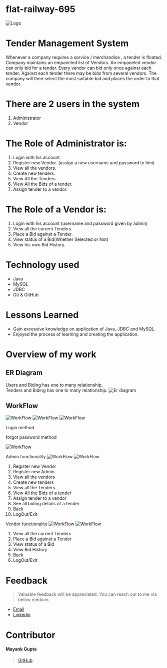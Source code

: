 # flat-railway-695

![Logo](https://github.com/mynkgupta22/flat-railway-695/blob/fc0d89f5e486b3a73fdd7079ab0d1afdbbdfb797/Tender_Management/ProjectDetails/images/Blue%20&%20Black%20Elegant%20Tender%20Aesthetic%20Beauty%20Salon%20Initials%20Font%20Logo.png)

# Tender Management System

Whenever a company requires a service / merchandise , a tender is floated. Company maintains an empaneled list of Vendors. An empaneled vendor can only bid for a tender. Every vendor can bid only once against each tender. Against each tender there may be bids from several vendors. The company will then select the most suitable bid and places the order to that vendor.

# There are 2 users in the system

1. Administrator
2. Vendor

# The Role of Administrator is:

1. Login with his account.
2. Register new Vendor. (assign a new username and password to him) 
3. View all the vendors.
4. Create new tenders.
5. View All the Tenders.
6. View All the Bids of a tender.
7. Assign tender to a vendor.

# The Role of a Vendor is:

1. Login with his account (username and password given by admin)
1. View all the current Tenders.
2. Place a Bid against a Tender.
3. View status of a Bid(Whether Selected or Not)
4. View his own Bid History.


# Technology used 

- Java
- MySQL
- JDBC
- Git & GitHub

# Lessons Learned

- Gain excessive knowledge on application of Java, JDBC and MySQL.
- Enjoyed the process of learning and creating the application.

# Overview of my work

## **ER Diagram**
Users and Biding has one to many relationship.<br>
Tenders and Biding has one to many relationship.
![Er diagram](https://github.com/mynkgupta22/flat-railway-695/blob/fc0d89f5e486b3a73fdd7079ab0d1afdbbdfb797/Tender_Management/ProjectDetails/images/E-R%20Diagram.jpg)

## WorkFlow
![WorkFlow](https://github.com/mynkgupta22/flat-railway-695/blob/fc0d89f5e486b3a73fdd7079ab0d1afdbbdfb797/Tender_Management/ProjectDetails/images/nXBidder-Page-1.jpg)
![WorkFlow](https://github.com/mynkgupta22/flat-railway-695/blob/fc0d89f5e486b3a73fdd7079ab0d1afdbbdfb797/Tender_Management/ProjectDetails/images/nXBidder-Page-2.jpg)
![WorkFlow](https://github.com/mynkgupta22/flat-railway-695/blob/fc0d89f5e486b3a73fdd7079ab0d1afdbbdfb797/Tender_Management/ProjectDetails/images/nXBidder-Page-3%20(1).jpg)

Login method

forgot password method

![WorkFlow](https://github.com/mynkgupta22/flat-railway-695/blob/b2990ec4d18f2492ce6b713c6857a294a87c07f8/Tender_Management/ProjectDetails/images/Screenshot%202022-11-14%20at%203.27.02%20PM.png)

Admin functionality
![WorkFlow](https://github.com/mynkgupta22/flat-railway-695/blob/b2990ec4d18f2492ce6b713c6857a294a87c07f8/Tender_Management/ProjectDetails/images/Screenshot%202022-11-14%20at%203.30.54%20PM.png)
![WorkFlow](https://github.com/mynkgupta22/flat-railway-695/blob/b2990ec4d18f2492ce6b713c6857a294a87c07f8/Tender_Management/ProjectDetails/images/Screenshot%202022-11-14%20at%203.32.06%20PM.png)


1. Register new Vendor                
2. Register new Admin                
3. View all the vendors             
4. Create new tenders              
5. View all the Tenders              
6. View All the Bids of a tender  
7. Assign tender to a vendor         
8. See all biding details of a tender 
9. Back                               
10. LogOut/Exit  


Vendor functionality
![WorkFlow](https://github.com/mynkgupta22/flat-railway-695/blob/b2990ec4d18f2492ce6b713c6857a294a87c07f8/Tender_Management/ProjectDetails/images/Screenshot%202022-11-14%20at%203.29.14%20PM.png)
![WorkFlow](https://github.com/mynkgupta22/flat-railway-695/blob/b2990ec4d18f2492ce6b713c6857a294a87c07f8/Tender_Management/ProjectDetails/images/Screenshot%202022-11-14%20at%203.29.35%20PM.png)

1. View all the current Tenders  
2. Place a Bid against a Tender  
3. View status of a Bid        
4. View Bid History             
5. Back                               
6. LogOut/Exit 


# Feedback
> Valuable feedback will be appreciated.
> You can reach out to me via below medium.

- [Email](mayankmk22@gmail.com)
- [Linkedin]([(https://www.linkedin.com/in/mayank-gupta-4954b2120/)])
# Contributor
#### Mayank Gupta
>[GitHub](https://github.com/mynkgupta22)
